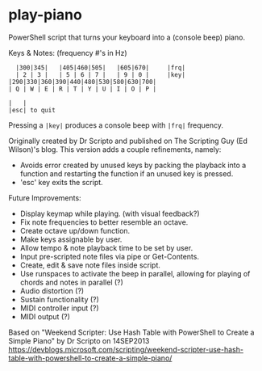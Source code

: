 # play-piano
PowerShell script that turns your keyboard into a (console beep) piano.

Keys & Notes: (frequency #'s in Hz)
```
  |300|345|   |405|460|505|   |605|670|     |frq|
  | 2 | 3 |   | 5 | 6 | 7 |   | 9 | 0 |     |key|
|290|330|360|390|440|480|530|580|630|700|
| Q | W | E | R | T | Y | U | I | O | P |

|   |
|esc| to quit
```
Pressing a `|key|` produces a console beep with `|frq|` frequency.

Originally created by Dr Scripto and published on The Scripting Guy (Ed Wilson)'s blog.
This version adds a couple refinements, namely:

* Avoids error created by unused keys by packing the playback into a function and restarting the function if an unused key is pressed.
* 'esc' key exits the script.

Future Improvements:
* Display keymap while playing. (with visual feedback?)
* Fix note frequencies to better resemble an octave.
* Create octave up/down function.
* Make keys assignable by user.
* Allow tempo & note playback time to be set by user.
* Input pre-scripted note files via pipe or Get-Contents.
* Create, edit & save note files inside script.
* Use runspaces to activate the beep in parallel, allowing for playing of chords and notes in parallel (?)
* Audio distortion (?)
* Sustain functionality (?)
* MIDI controller input (?)
* MIDI output (?)

Based on "Weekend Scripter: Use Hash Table with PowerShell to Create a Simple Piano" by Dr Scripto on 14SEP2013
https://devblogs.microsoft.com/scripting/weekend-scripter-use-hash-table-with-powershell-to-create-a-simple-piano/
